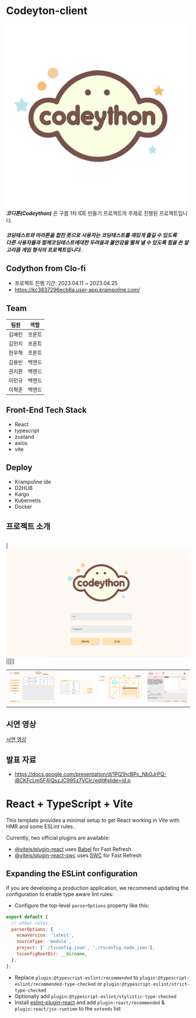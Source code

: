 # Codeyton-client

![대표사진](/public/Imgs/CodeythonLogo_star.png)
**_코디톤(Codeython)_** 은 구름 1차 IDE 만들기 프로젝트의 주제로 진행된 프로젝트입니다.<br/>

##### 코딩테스트와 마라톤을 합친 뜻으로 사용자는 코딩테스트를 재밌게 즐길 수 있도록<br/>다른 사용자들과 함께코딩테스트에대한 두려움과 불안감을 떨쳐 낼 수 있도록 힘을 쓴 알고리즘 게임 형식의 프로젝트입니다.

## Codython from Clo-fi

- 프로젝트 진행 기간: 2023.04.11 ~ 2023.04.25
- https://kc3837296ecb6a.user-app.krampoline.com/

## Team

|  팀원  |  역할  |
| :----: | :----: |
| 김예린 | 프론트 |
| 김민지 | 프론트 |
| 한우혁 | 프론트 |
| 김용빈 | 백엔드 |
| 권지환 | 백엔드 |
| 이민규 | 백엔드 |
| 이혁준 | 백엔드 |

## Front-End Tech Stack

- React
- typescript
- zustand
- axios
- vite

## Deploy

- Krampoline ide
- D2HUB
- Kargo
- Kubernetis
- Docker

## 프로젝트 소개

|     |     |     |     |
| :-: | :-: | :-: | :-: |

|![사진1](/public/readmeImgs/img0.png)
|||||

|                                       |                                       |                                       |                                       |
| :-----------------------------------: | :-----------------------------------: | :-----------------------------------: | :-----------------------------------: |
| ![사진1](/public/readmeImgs/img1.png) | ![사진2](/public/readmeImgs/img2.png) | ![사진3](/public/readmeImgs/img3.png) | ![사진4](/public/readmeImgs/img4.png) |
|                                       |                                       |                                       |                                       |

## 시연 영상

[시연 영상](https://drive.google.com/file/d/174hStHNZWSNoxH1P3DUSQQMqQ5bnSkfq/view?usp=sharing)

## 발표 자료

- https://docs.google.com/presentation/d/1PQ1hcBPc_Nb0JrPQ-iBCKFcLmSF4IQszJC995z7VClc/edit#slide=id.p

# React + TypeScript + Vite

This template provides a minimal setup to get React working in Vite with HMR and some ESLint rules..

Currently, two official plugins are available:

- [@vitejs/plugin-react](https://github.com/vitejs/vite-plugin-react/blob/main/packages/plugin-react/README.md) uses [Babel](https://babeljs.io/) for Fast Refresh
- [@vitejs/plugin-react-swc](https://github.com/vitejs/vite-plugin-react-swc) uses [SWC](https://swc.rs/) for Fast Refresh

## Expanding the ESLint configuration

If you are developing a production application, we recommend updating the configuration to enable type aware lint rules:

- Configure the top-level `parserOptions` property like this:

```js
export default {
  // other rules...
  parserOptions: {
    ecmaVersion: 'latest',
    sourceType: 'module',
    project: ['./tsconfig.json', './tsconfig.node.json'],
    tsconfigRootDir: __dirname,
  },
};
```

- Replace `plugin:@typescript-eslint/recommended` to `plugin:@typescript-eslint/recommended-type-checked` or `plugin:@typescript-eslint/strict-type-checked`
- Optionally add `plugin:@typescript-eslint/stylistic-type-checked`
- Install [eslint-plugin-react](https://github.com/jsx-eslint/eslint-plugin-react) and add `plugin:react/recommended` & `plugin:react/jsx-runtime` to the `extends` list
